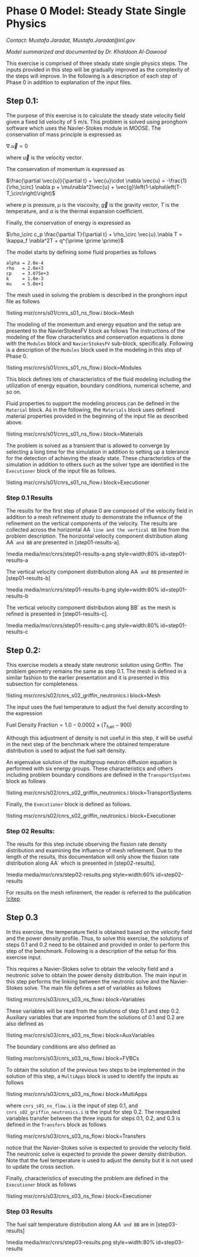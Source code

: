# Phase 0 Model: Steady State Single Physics

*Contact: Mustafa Jaradat, Mustafa.Jaradat\@inl.gov*

*Model summarized and documented by Dr. Khaldoon Al-Dawood*

This exercise is comprised of three steady state single physics steps.
The inputs provided in this step will be gradually improved as the complexity of 
the steps will improve.
In the following is a description of each step of Phase 0 in addition to explanation
of the input files.

## Step 0.1:

The purpose of this exercise is to calculate the steady state velocity field given a
fixed lid velocity of 5 m/s.
This problem is solved using pronghorn software which uses the Navier-Stokes module 
in MOOSE.
The conservation of mass principle is expressed as

$\nabla.\vec{u} = 0$

where $\vec{u}$ is the velocity vector.

The conservation of momentum is expressed as

$\frac{\partial \vec{u}}{\partial t} + \vec{u}\cdot \nabla \vec{u} = -\frac{1}{\rho_\circ} \nabla p + \mu\nabla^2\vec{u} + \vec{g}\left(1-\alpha\left(T-T_\circ\right)\right)$

where $p$ is pressure, $\mu$ is the viscosity, $\vec{g}$ is the gravity vector, $T$ is the temperature, and $\alpha$ is the thermal expansion coefficient.

Finally, the conservation of energy is expressed as

$\rho_\circ c_p \frac{\partial T}{\partial t} + \rho_\circ \vec{u}.\nabla T = \kappa_f \nabla^2T + q^{\prime \prime \prime}$

The model starts by defining some fluid properties as follows

```
alpha = 2.0e-4
rho   = 2.0e+3
cp    = 3.075e+3
k     = 1.0e-3
mu    = 5.0e+1
```

The mesh used in solving the problem is described in the pronghorn input file 
as follows

!listing msr/cnrs/s01/cnrs_s01_ns_flow.i block=Mesh


The modeling of the momentum and energy equation and the setup are presented to the NavierStokesFV block as follows
The instructions of the modeling of the flow characteristics and conservation equations
is done with the ```Modules``` block and ```NavierStokesFV``` sub-block, specifically.
Following is a description of the ```Modules``` block used in the modeling in this 
step of Phase 0.

!listing msr/cnrs/s01/cnrs_s01_ns_flow.i block=Modules

This block defines lots of characteristics of the fluid modeling including the 
utilization of energy equation, boundary conditions, numerical scheme, and so on.

Fluid properties to support the modeling process can be defined in the ```Material``` block.
As in the following, the ```Materials``` block uses defined material properties
provided in the beginning of the input file as described above.

!listing msr/cnrs/s01/cnrs_s01_ns_flow.i block=Materials

The problem is solved as a transient that is allowed to converge by selecting a
long time for the simulation in addition to setting up a tolerance for the detection 
of achieving the steady state.
These characteristics of the simulation in addition to others such as the solver 
type are identified in the ```Executioner``` block of the input file as follows.

!listing msr/cnrs/s01/cnrs_s01_ns_flow.i block=Executioner


### Step 0.1 Results

The results for the first step of phase 0 are composed of the velocity field in 
addition to a mesh refinement study to demonstrate the influence of the refinement
on the vertical components of the velocity.
The results are collected across the horizontal AA` line and the vertical BB` line 
from the problem description.
The horizontal velocity component distribution along AA` and BB` are presented in 
[step01-results-a].

!media media/msr/cnrs/step01-results-a.png
  style=width:80%
  id=step01-results-a

The vertical velocity component distribution along AA` and BB` presented in [step01-results-b]

!media media/msr/cnrs/step01-results-b.png
  style=width:80%
  id=step01-results-b

The vertical velocity component distribution along BB` as the mesh is refined is presented
in [step01-results-c].

!media media/msr/cnrs/step01-results-c.png
  style=width:80%
  id=step01-results-c

## Step 0.2:

This exercise models a steady state neutronic solution using Griffin.
The problem geometry remains the same as step 0.1.
The mesh is defined in a similar fashion to the earlier presentation and it is
presented in this subsection for completeness.

!listing msr/cnrs/s02/cnrs_s02_griffin_neutronics.i block=Mesh


The input uses the fuel temperature to adjust the fuel density
according to the expression

$\text{Fuel Density Fraction} = 1.0 - 0.0002\times (T_\text{fuel}-900)$

Although this adjustment of density is not useful in this step, it will be useful 
in the next step of the benchmark where the obtained temperature distribution is used 
to adjust the fuel salt density.

An eigenvalue solution of the multigroup neutron diffusion equation is performed
with six energy groups.
These characteristics and others including problem boundary conditions are defined
in the ```TransportSystems``` block as follows

!listing msr/cnrs/s02/cnrs_s02_griffin_neutronics.i block=TransportSystems

Finally, the ```Executioner``` block is defined as follows.

!listing msr/cnrs/s02/cnrs_s02_griffin_neutronics.i block=Executioner


### Step 02 Results:

The results for this step include observing the fission rate density distribution
and examining the influence of mesh refinement.
Due to the length of the results, this documentation will only show the fission
rate distribution along AA` which is presented in [step02-results].

!media media/msr/cnrs/step02-results.png
  style=width:60%
  id=step02-results

For results on the mesh refinement, the reader is referred to the publication 
[!citep](jaradat2024verification).

## Step 0.3

In this exercise, the temperature field is obtained based on the velocity field 
and the power density profile.
Thus, to solve this exercise, the solutions of steps 0.1 and 0.2 need to be obtained
and provided in order to perform this step of the benchmark.
Following is a description of the setup for this exercise input.


This requires a Navier-Stokes solve to obtain the velocity field and a neutronic
solve to obtain the power density distribution.
The main input in this step performs the linking between 
the neutronic solve and the Navier-Stokes solve.
The main file defines a set of variables as follows

!listing msr/cnrs/s03/cnrs_s03_ns_flow.i block=Variables

These variables will be read from the solutions of step 0.1 and step 0.2.
Auxiliary variables that are imported from the solutions of 0.1 and 0.2 are also
defined as

!listing msr/cnrs/s03/cnrs_s03_ns_flow.i block=AuxVariables

The boundary conditions are also defined as

!listing msr/cnrs/s03/cnrs_s03_ns_flow.i block=FVBCs

To obtain the solution of the previous two steps to be implemented in the solution
of this step, a ```MultiApps``` block is used to identify the inputs as follows

!listing msr/cnrs/s03/cnrs_s03_ns_flow.i block=MultiApps

where ```cnrs_s01_ns_flow.i``` is the input of step 0.1, and ```cnrs_s02_griffin_neutronics.i```
is the input for step 0.2.
The requested variables transfer between the three inputs for steps 0.1, 0.2, and
0.3 is defined in the ```Transfers``` block as follows

!listing msr/cnrs/s03/cnrs_s03_ns_flow.i block=Transfers

notice that the Navier-Stokes solve is expected to provide the velocity field.
The neutronic solve is expected to provide the power density distribution.
Note that the fuel temperature is used to adjust the density but it is not used to
update the cross section.

Finally, characteristics of executing the problem are defined in the ```Executioner```
block as follows

!listing msr/cnrs/s03/cnrs_s03_ns_flow.i block=Executioner

### Step 03 Results

The fuel salt temperature distribution along AA` and BB` are in [step03-results]

!media media/msr/cnrs/step03-results.png
  style=width:80%
  id=step03-results
